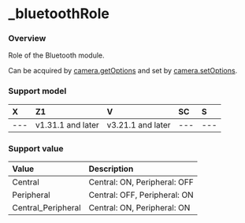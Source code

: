 # \_bluetoothRole

### Overview

Role of the Bluetooth module.

Can be acquired by [camera.getOptions](../commands/camera.get_options.md) and set by [camera.setOptions](../commands/camera.set_options.md).

### Support model

| X | Z1 | V | SC | S |
|:--|:--|:--|:--|:--|
| --- | v1.31.1 and later | v3.21.1 and later | --- | --- |

### Support value

| Value | Description |
|:--|:--|
| Central | Central: ON, Peripheral: OFF |
| Peripheral | Central: OFF, Peripheral: ON |
| Central_Peripheral | Central: ON, Peripheral: ON |
